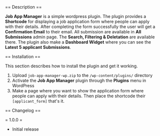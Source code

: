 == Description ==

**Job App Manager** is a simple wordpress plugin. The plugin provides a **Shortcode** for displaying a job application form where people can apply with their details. After completing the form successfully the user will get a **Confirmation Email** to their email. All submission are available in **All Submissions** admin page. The **Search, Filtering & Deletation** are available there. The plugin also make a **Dashboard Widget** where you can see the **Latest 5 applicant Submissions**.

== Installation ==

This section describes how to install the plugin and get it working.

1. Upload `job-app-manager-wp.zip` to the `/wp-content/plugins/` directory
2. Activate the **Job App Manager** plugin through the **Plugins** menu in WordPress
3. Make a page where you want to show the application form where people can apply with their details. Then place the shortcode their `[applicant_form]` that's it.


== Changelog ==

= 1.0.0 =
* Initial release